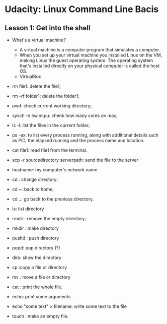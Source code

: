 # Udacity: Linux Command Line Bacis

## Lesson 1: Get into the shell

- What's a virtual machine? 
  - A virtual machine is a computer program that simulates a computer. 
  - When you set up your virtual machine you installed Linux on the VM, making Linux the guest operating system. The operating system that's installed directly on your physical computer is called the host OS. 
  - VirtualBox
  
  


















- rm file1: delete the file1;
- rm -rf folder1: delete the folder1;
- pwd: check current working directory;
- sysctl -n hw.ncpu: chenk how many cores on mac;
- ls -l: list the files in the current folder;
- ps -ax: to list every process running, along with additional details such as PID, the elapsed running 
          and the process name and location.  
- cat file1: read file1 from the terminal. 
- scp -r sourcedirectory serverpath: send the file to the server
- hostname: my computer's network name
- cd <directory name>: change directory; 
- cd ~: back to home; 
- cd ..: go back to the previous directory. 
- ls: list directory
- rmdir <directory name>: remove the empty directory;
- mkdir <directory name>: make directory
- pushd <firectory name>: push directory 
- popd: pop directory (?)
- dirs: show the directory
- cp <source> <target>:copy a file or directory
- mv <source> <target>: move a file or directory
- cat <file name>: print the whole file. 
- echo: print some arguments
- echo "some text" > filename: write some text to the file
- touch <file name>: make an empty file. 































